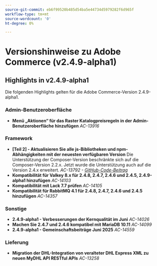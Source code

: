 ```yaml
---
source-git-commit: eb6f99520b485d54ba5e44734d5979282f6d965f
workflow-type: tm+mt
source-wordcount: '0'
ht-degree: 0%

---
```

# Versionshinweise zu Adobe Commerce (v2.4.9-alpha1)

## Highlights in v2.4.9-alpha1

Die folgenden Highlights gelten für die Adobe Commerce-Version 2.4.9-alpha1.

### Admin-Benutzeroberfläche

* __Menü „Aktionen“ für das Raster Katalogpreisregeln in der Admin-Benutzeroberfläche hinzufügen__
  _AC-13916_

### Framework

* __[Teil 2] - Aktualisieren Sie alle js-Bibliotheken und npm-Abhängigkeiten mit der neuesten verfügbaren Version__
Die Unterstützung der Composer-Version beschränkte sich auf die Composer-Version 2.2.x. Jetzt wurde die Unterstützung auch auf die Version 2.4.x erweitert.
  _AC-13792 - [GitHub-Code-Beitrag](https://github.com/magento/magento2/commit/19844aa0)_
* __Kompatibilität für Valkey 8.x für 2.4.8, 2.4.7, 2.4.6 und 2.4.5, 2.4.9-alpha1 hinzufügen__
  _AC-14103_
* __Kompatibilität mit Lack 7.7 prüfen__
  _AC-14105_
* __Kompatibilität für RabbitMQ 4.1 für 2.4.8, 2.4.7, 2.4.6 und 2.4.5 hinzufügen__
  _AC-14357_

### Sonstige

* __2.4.9-alpha1 - Verbesserungen der Kernqualität im Juni__
  _AC-14026_
* __Machen Sie 2.4.7 und 2.4.6 kompatibel mit MariaDB 10.11__
  _AC-14099_
* __2.4.9-alpha1 - Gemeinschaftsbeiträge Juni 2025__
  _AC-14559_

### Lieferung

* __Migration der DHL-Integration von veralteter DHL Express XML zu neuen MyDHL API RESTful APIs__
  _AC-13258_
